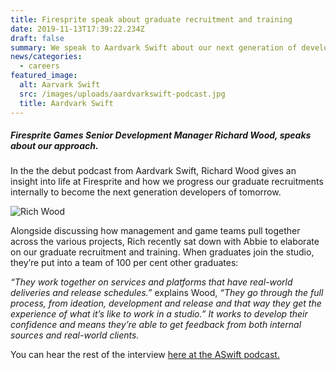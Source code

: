 ```yaml
---
title: Firesprite speak about graduate recruitment and training
date: 2019-11-13T17:39:22.234Z
draft: false
summary: We speak to Aardvark Swift about our next generation of developers
news/categories:
  - careers
featured_image:
  alt: Aarvark Swift
  src: /images/uploads/aardvarkswift-podcast.jpg
  title: Aardvark Swift
---
```

##### Firesprite Games Senior Development Manager Richard Wood, speaks about our approach.

In the the debut podcast from Aardvark Swift, Richard Wood gives an insight into life at Firesprite and how we progress our graduate recruitments internally to become the next generation developers of tomorrow.

![Rich Wood](/images/uploads/Richard-Wood-2-768x553.jpg "Rich Wood")



Alongside discussing how management and game teams pull together across the various projects,  Rich recently sat down with Abbie to elaborate on our graduate recruitment and training. When graduates join the studio, they’re put into a team of 100 per cent other graduates:

*“They work together on services and platforms that have real-world deliveries and release schedules.”* explains Wood, *“They go through the full process, from ideation, development and release and that way they get the experience of what it’s like to work in a studio.” It works to develop their confidence and means they’re able to get feedback from both internal sources and real-world clients.*

You can hear the rest of the interview [here at the ASwift podcast.](https://aswift.com/2020/01/debut-aardvark-swift-podcast-1-richard-wood-firesprite-games/)
